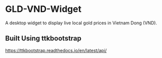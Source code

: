 # GLD-VND-Widget
A desktop widget to display live local gold prices in Vietnam Dong (VND).

## Built Using ttkbootstrap
https://ttkbootstrap.readthedocs.io/en/latest/api/